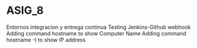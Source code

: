 # ASIG_8
Entornos integracion y entrega continua
Testing Jenkins-Github webhook
Adding command hostname to show Computer Name
Adding command hostname -I to show IP address
